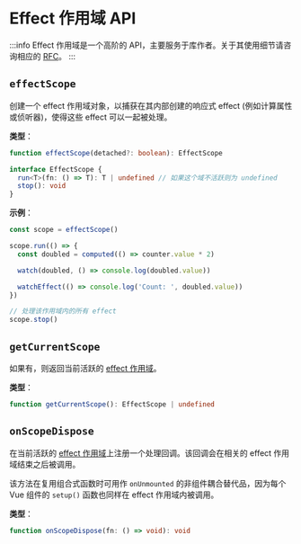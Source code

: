 # Effect 作用域 API <Badge text="3.2+" />

:::info
Effect 作用域是一个高阶的 API，主要服务于库作者。关于其使用细节请咨询相应的 [RFC](https://github.com/vuejs/rfcs/blob/master/active-rfcs/0041-reactivity-effect-scope.md)。
:::

## `effectScope`

创建一个 effect 作用域对象，以捕获在其内部创建的响应式 effect (例如计算属性或侦听器)，使得这些 effect 可以一起被处理。

**类型**：

```ts
function effectScope(detached?: boolean): EffectScope

interface EffectScope {
  run<T>(fn: () => T): T | undefined // 如果这个域不活跃则为 undefined
  stop(): void
}
```

**示例**：

```js
const scope = effectScope()

scope.run(() => {
  const doubled = computed(() => counter.value * 2)

  watch(doubled, () => console.log(doubled.value))

  watchEffect(() => console.log('Count: ', doubled.value))
})

// 处理该作用域内的所有 effect
scope.stop()
```

## `getCurrentScope`

如果有，则返回当前活跃的 [effect 作用域](#effectscope)。

**类型**：

```ts
function getCurrentScope(): EffectScope | undefined
```

## `onScopeDispose`

在当前活跃的 [effect 作用域](#effectscope)上注册一个处理回调。该回调会在相关的 effect 作用域结束之后被调用。

该方法在复用组合式函数时可用作 `onUnmounted` 的非组件耦合替代品，因为每个 Vue 组件的 `setup()` 函数也同样在 effect 作用域内被调用。

**类型**：

```ts
function onScopeDispose(fn: () => void): void
```
